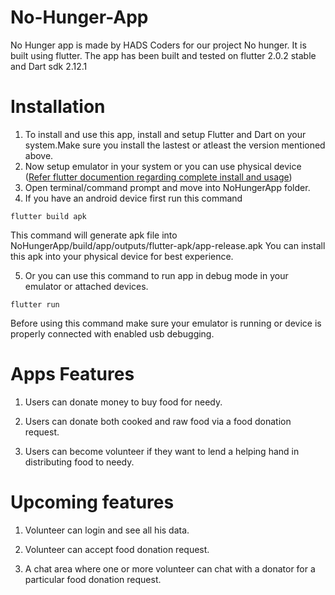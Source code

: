# No-Hunger-App

No Hunger app is made by HADS Coders for our project No hunger.
It is built using flutter.
The app has been built and tested on flutter 2.0.2 stable and Dart sdk 2.12.1

# Installation

1. To install and use this app, install and setup Flutter and Dart on your system.Make sure you install the lastest or atleast the version mentioned above.
2. Now setup emulator in your system or you can use physical device ([Refer flutter documention regarding complete install and usage](https://flutter.dev/docs/get-started/install))
3. Open terminal/command prompt and move into NoHungerApp folder. 
4. If you have an android device first run this command 
```
flutter build apk
```
 This command will generate apk file into NoHungerApp/build/app/outputs/flutter-apk/app-release.apk You can install this apk into your physical device for best experience.

5. Or you can use this command to run app in debug mode in your emulator or attached devices.
```
flutter run
```
 Before using this command make sure your emulator is running or device is properly connected with enabled usb debugging.


# Apps Features

1. Users can donate money to buy food for needy.

2. Users can donate both cooked and raw food via a food donation request.

3. Users can become volunteer if they want to lend a helping hand in distributing food to needy.

# Upcoming features

1. Volunteer can login and see all his data.

2. Volunteer can accept food donation request.

3. A chat area where one or more volunteer can chat with a donator for a particular food donation request.

